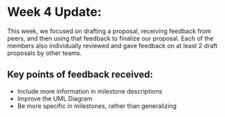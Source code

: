 # Week 4 Update:
This week, we focused on drafting a proposal, receiving feedback from peers, and then using that feedback to finalize our proposal.
Each of the members also individually reviewed and gave feedback on at least 2 draft proposals by other teams.

## Key points of feedback received:
- Include more information in milestone descriptions
- Improve the UML Diagram
- Be more specific in milestones, rather than generalizing
